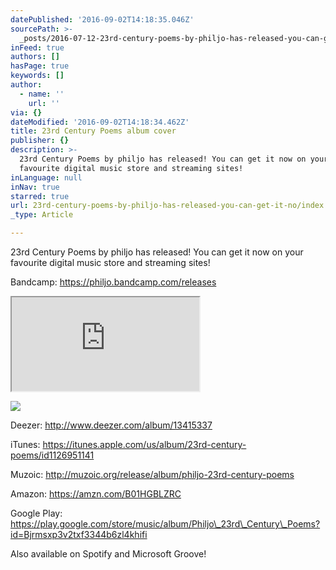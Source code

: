 ```yaml
---
datePublished: '2016-09-02T14:18:35.046Z'
sourcePath: >-
  _posts/2016-07-12-23rd-century-poems-by-philjo-has-released-you-can-get-it-no.md
inFeed: true
authors: []
hasPage: true
keywords: []
author:
  - name: ''
    url: ''
via: {}
dateModified: '2016-09-02T14:18:34.462Z'
title: 23rd Century Poems album cover
publisher: {}
description: >-
  23rd Century Poems by philjo has released! You can get it now on your
  favourite digital music store and streaming sites!
inLanguage: null
inNav: true
starred: true
url: 23rd-century-poems-by-philjo-has-released-you-can-get-it-no/index.html
_type: Article

---
```

23rd Century Poems by philjo has released! You can get it now on your favourite digital music store and streaming sites!

Bandcamp: https://philjo.bandcamp.com/releases

<iframe src="https://the-grid.github.io/ed-userhtml/?g=eJxVkEFugzAQRa9isU-GQKsQgtlU3ecKYzxgBxussVFKT18Iq87uvy99PU1je0ZPIqbVkczUzJq4FvldvKxOphbXPA8_d2HIDibV4lLsMRORO5mZlEKsARROukMfzt3s4dsr0pr0w-FKDOjU4mVR3arLxzW_VRDtL0mHPBCooZudLN8Hzk7jHgtSuvyExNiNzsYke3SRADm9Zh5l9Ojc3k4xINOUZOKFYDMi9I5ibBsUhqk_9Da7YKx7zud_km8rKErWp27bWHg9hZl8zNqdia-DicfOhFrFsdEAtg0cH2v_ABQwbRs" style=""></iframe>

![](https://s3-us-west-2.amazonaws.com/the-grid-img/p/da86ead79bfbb57360f91cc01d93cd0eae2fdedf.jpg)

Deezer: http://www.deezer.com/album/13415337

iTunes: https://itunes.apple.com/us/album/23rd-century-poems/id1126951141

Muzoic: http://muzoic.org/release/album/philjo-23rd-century-poems

Amazon: https://amzn.com/B01HGBLZRC

Google Play: https://play.google.com/store/music/album/Philjo\_23rd\_Century\_Poems?id=Bjrmsxp3v2txf3344b6zl4khifi

Also available on Spotify and Microsoft Groove!
